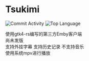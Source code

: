 # Tsukimi  

  ![Commit Activity](https://img.shields.io/github/commit-activity/m/tsukinaha/Tsukimi/main)
  ![Top Language](https://img.shields.io/github/languages/top/tsukinaha/Tsukimi)

使用gtk4-rs编写的第三方Emby客户端    
尚未发版  
支持外挂字幕 支持历史记录 不支持音乐    
使用系统mpv进行播放    
    

